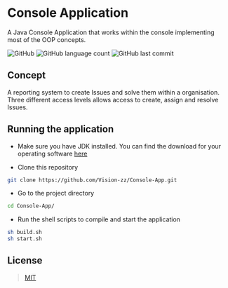 
# Console Application

A Java Console Application that works within the console implementing most of the OOP concepts.

![GitHub](https://img.shields.io/github/license/Vision-zz/Console-App?style=for-the-badge)
![GitHub language count](https://img.shields.io/github/languages/count/Vision-zz/Console-App?style=for-the-badge)
![GitHub last commit](https://img.shields.io/github/last-commit/Vision-zz/Console-App?style=for-the-badge)

## Concept

A reporting system to create Issues and solve them within a organisation. Three different access levels allows access to create, assign and resolve Issues.

## Running the application

- Make sure you have JDK installed. You can find the download for your operating software [here](https://www.oracle.com/in/java/technologies/downloads/)

- Clone this repository
```bash 
git clone https://github.com/Vision-zz/Console-App.git
```

- Go to the project directory
```bash
cd Console-App/
```

- Run the shell scripts to compile and start the application
```bash
sh build.sh
sh start.sh
```

## License

> [MIT](https://choosealicense.com/licenses/mit/)